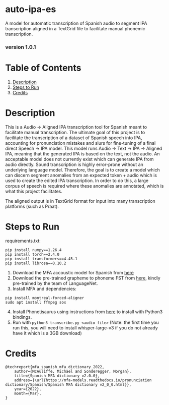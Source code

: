 # auto-ipa-es
A model for automatic transcription of Spanish audio to segment IPA transcription aligned in a TextGrid file to facilitate manual phonemic transcription.

### version 1.0.1

# Table of Contents
1. [Description](#description)
2. [Steps to Run](#steps-to-run)
3. [Credits](#credits)

# Description

This is a Audio -> Aligned IPA transcription tool for Spanish meant to facilitate manual transcription. The ultimate goal of this project is to facilitate the transcription of a dataset of Spanish speech into IPA, accounting for pronunciation mistakes and slurs for fine-tuning of a final direct Speech -> IPA model. This model runs Audio -> Text -> IPA -> Aligned IPA, meaning that the generated IPA is based on the text, not the audio. An acceptable model does not currently exist which can generate IPA from audio directly. Sound transcription is highly error-prone without an underlying language model. Therefore, the goal is to create a model which can discern segment anomalies from an expected token + audio which is used to create the edited IPA transcription. In order to do this, a large corpus of speech is required where these anomalies are annotated, which is what this project facilitates.

The aligned output is in TextGrid format for input into many transcription platforms (such as Praat).

# Steps to Run

requirements.txt:
```
pip install numpy==1.26.4
pip install torch==2.4.0
pip install transformers==4.45.1
pip install librosa==0.10.2
```

1. Download the MFA accoustic model for Spanish from [here](https://github.com/MontrealCorpusTools/mfa-models/releases/tag/acoustic-spanish_mfa-v2.0.0)
2. Download the pre-trained grapheme to phoneme FST from [here](https://github.com/uiuc-sst/g2ps/blob/master/models/spanish_4_3_2.fst.gz), kindly pre-trained by the team of LanguageNet.
3. Install MFA and dependencies:
```
pip install montreal-forced-aligner
sudo apt install ffmpeg sox
```

4. Install Phonetisaurus using instructions from [here](https://github.com/AdolfVonKleist/Phonetisaurus) to install with Python3 bindings.
5. Run with `python3 transcribe.py <audio file>` (Note: the first time you run this, you will need to install whisper-large-v3 if you do not already have it which is a 3GB download)

# Credits

```
@techreport{mfa_spanish_mfa_dictionary_2022,
	author={McAuliffe, Michael and Sonderegger, Morgan},
	title={Spanish MFA dictionary v2.0.0},
	address={\url{https://mfa-models.readthedocs.io/pronunciation dictionary/Spanish/Spanish MFA dictionary v2_0_0.html}},
	year={2022},
	month={Mar},
}
```